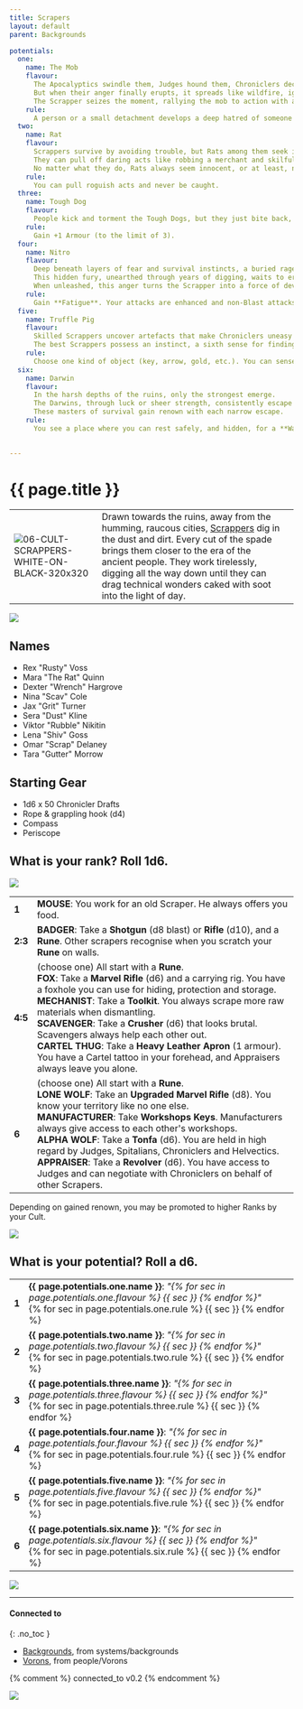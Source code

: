 ```yaml
---
title: Scrapers
layout: default
parent: Backgrounds

potentials:
  one:
    name: The Mob
    flavour:
      The Apocalyptics swindle them, Judges hound them, Chroniclers deceive them, and the Clans drive them away.
      But when their anger finally erupts, it spreads like wildfire, igniting a shared fury among the crowd.
      The Scrapper seizes the moment, rallying the mob to action with a few well-chosen words.
    rule:
      A person or a small detachment develops a deep hatred of someone of your choice from another Cult.
  two:
    name: Rat
    flavour:
      Scrappers survive by avoiding trouble, but Rats among them seek it out while seamlessly blending into the crowd.
      They can pull off daring acts like robbing a merchant and skilfully shifting the blame to an unsuspecting bystander, disappearing into the throng with their loot unnoticed.
      No matter what they do, Rats always seem innocent, or at least, no one can ever prove otherwise.
    rule:
      You can pull roguish acts and never be caught.
  three:
    name: Tough Dog
    flavour:
      People kick and torment the Tough Dogs, but they just bite back, taunting, "Is that all you've got?" They endure the abuse, waiting for their enemies to tire, knowing they can take more punishment than most.
    rule:
      Gain +1 Armour (to the limit of 3).
  four:
    name: Nitro 
    flavour:
      Deep beneath layers of fear and survival instincts, a buried rage simmers within, fuelled by the contempt of those who see them as mere dirt diggers.
      This hidden fury, unearthed through years of digging, waits to erupt and consume anyone who dares look down on them.
      When unleashed, this anger turns the Scrapper into a force of devastation, striking with unmatched ferocity.
    rule:
      Gain **Fatigue**. Your attacks are enhanced and non-Blast attacks are impaired against you, until you take damage.
  five:
    name: Truffle Pig
    flavour:
      Skilled Scrappers uncover artefacts that make Chroniclers uneasy as they reluctantly part with their Drafts, while less fortunate Scrappers barely earn more than the scrap’s worth.
      The best Scrappers possess an instinct, a sixth sense for finding hidden treasures and avoiding dangers in the ruins.
    rule:
      Choose one kind of object (key, arrow, gold, etc.). You can sense the nearest example.
  six:
    name: Darwin
    flavour:
      In the harsh depths of the ruins, only the strongest emerge.
      The Darwins, through luck or sheer strength, consistently escape the most desperate situations.
      These masters of survival gain renown with each narrow escape.
    rule:
      You see a place where you can rest safely, and hidden, for a **Watch** (you still have to get there safely).

  
---
```


# {{ page.title }}

|                                                                                                                |                                                                                                                                                                                                                                                                                                                                                            |     |
| -------------------------------------------------------------------------------------------------------------- | ---------------------------------------------------------------------------------------------------------------------------------------------------------------------------------------------------------------------------------------------------------------------------------------------------------------------------------------------------------- | --- |
| ![06-CULT-SCRAPPERS-WHITE-ON-BLACK-320x320](../../../imgs/icons/06-CULT-SCRAPPERS-WHITE-ON-BLACK-320x320.webp) | Drawn towards the ruins, away from the humming, raucous cities, [Scrappers](https://degenesis.com/world/cults/scrappers) dig in the dust and dirt. Every cut of the spade brings them closer to the era of the ancient people. They work tirelessly, digging all the way down until they can drag technical wonders caked with soot into the light of day. |     |

![](https://a.storyblok.com/f/72501/2715x3840/59d5c5c899/006-scrappers-archetype.jpg)

## Names

- Rex "Rusty" Voss
- Mara "The Rat" Quinn
- Dexter "Wrench" Hargrove
- Nina "Scav" Cole
- Jax "Grit" Turner
- Sera "Dust" Kline
- Viktor "Rubble" Nikitin
- Lena "Shiv" Goss
- Omar "Scrap" Delaney
- Tara "Gutter" Morrow

## Starting Gear

- 1d6 x 50 Chronicler Drafts
- Rope & grappling hook (d4)
- Compass
- Periscope

## What is your rank? Roll 1d6.

![](https://i.imgur.com/KFQ3EBG.png)

|         |                                                                                                                                                                                                                                                                                                                                                                                                                                                                                                                           |
| ------- | ------------------------------------------------------------------------------------------------------------------------------------------------------------------------------------------------------------------------------------------------------------------------------------------------------------------------------------------------------------------------------------------------------------------------------------------------------------------------------------------------------------------------- |
| **1**   | **MOUSE**: You work for an old Scraper. He always offers you food.                                                                                                                                                                                                                                                                                                                                                                                                                                                        |
| **2:3** | **BADGER**: Take a **Shotgun** (d8 blast) or **Rifle** (d10), and a **Rune**. Other scrapers recognise when you scratch your **Rune** on walls.                                                                                                                                                                                                                                                                                                                                                                           |
| **4:5** | (choose one) All start with a **Rune**.<br>**FOX**: Take a **Marvel Rifle** (d6) and a carrying rig. You have a foxhole you can use for hiding, protection and storage.<br>**MECHANIST**: Take a **Toolkit**. You always scrape more raw materials when dismantling.<br>**SCAVENGER**: Take a **Crusher** (d6) that looks brutal. Scavengers always help each other out.<br>**CARTEL THUG**: Take a **Heavy Leather Apron** (1 armour). You have a Cartel tattoo in your forehead, and Appraisers always leave you alone. |
| **6**   | (choose one) All start with a **Rune**.<br>**LONE WOLF**: Take an **Upgraded Marvel Rifle** (d8). You know your territory like no one else.<br>**MANUFACTURER**: Take **Workshops Keys**. Manufacturers always give access to each other's workshops.<br>**ALPHA WOLF**: Take a **Tonfa** (d6). You are held in high regard by Judges, Spitalians, Chroniclers and Helvectics.<br>**APPRAISER**: Take a **Revolver** (d6). You have access to Judges and can negotiate with Chroniclers on behalf of other Scrapers.      |


Depending on gained renown, you may be promoted to higher Ranks by your Cult.

![](https://i.imgur.com/xcLiuvS.png)

## What is your potential? Roll a d6.

|       |                                                                                                                                                                                       |
| ----- | ------------------------------------------------------------------------------------------------------------------------------------------------------------------------------------- |
| **1** | **{{ page.potentials.one.name }}**: *"{% for sec in page.potentials.one.flavour %} {{ sec }} {% endfor %}"*<br>{% for sec in page.potentials.one.rule %} {{ sec }} {% endfor %}       |
| **2** | **{{ page.potentials.two.name }}**: *"{% for sec in page.potentials.two.flavour %} {{ sec }} {% endfor %}"*<br>{% for sec in page.potentials.two.rule %} {{ sec }} {% endfor %}       |
| **3** | **{{ page.potentials.three.name }}**: *"{% for sec in page.potentials.three.flavour %} {{ sec }} {% endfor %}"*<br>{% for sec in page.potentials.three.rule %} {{ sec }} {% endfor %} |
| **4** | **{{ page.potentials.four.name }}**: *"{% for sec in page.potentials.four.flavour %} {{ sec }} {% endfor %}"*<br>{% for sec in page.potentials.four.rule %} {{ sec }} {% endfor %}    |
| **5** | **{{ page.potentials.five.name }}**: *"{% for sec in page.potentials.five.flavour %} {{ sec }} {% endfor %}"*<br>{% for sec in page.potentials.five.rule %} {{ sec }} {% endfor %}    |
| **6** | **{{ page.potentials.six.name }}**: *"{% for sec in page.potentials.six.flavour %} {{ sec }} {% endfor %}"*<br>{% for sec in page.potentials.six.rule %} {{ sec }} {% endfor %}       |

![](https://i.imgur.com/TA3vnRv.png)


---
#### Connected to
{: .no_toc }

<!-- QueryToSerialize: LIST without ID "["+ title + "](https://terra-campaigns.github.io/" + regexreplace(file.path, ".md", "") + ")" + ", from " + regexreplace(file.folder, "^[^\/]*\/", "") FROM ([[]]) OR outgoing([[]]) WHERE (file.path != this.file.path AND title != null) SORT file.folder DESC -->
<!-- SerializedQuery: LIST without ID "["+ title + "](https://terra-campaigns.github.io/" + regexreplace(file.path, ".md", "") + ")" + ", from " + regexreplace(file.folder, "^[^\/]*\/", "") FROM ([[]]) OR outgoing([[]]) WHERE (file.path != this.file.path AND title != null) SORT file.folder DESC -->
- [Backgrounds](https://terra-campaigns.github.io/degenesis/systems/backgrounds/index), from systems/backgrounds
- [Vorons](https://terra-campaigns.github.io/degenesis/people/Vorons/index), from people/Vorons
<!-- SerializedQuery END -->


{% comment %}
connected_to v0.2
{% endcomment %}

![](https://img2.storyblok.com/3492x1964/filters:quality(90)/f/72501/3508x1973/32682ccbb9/opener-scrappers.jpg)